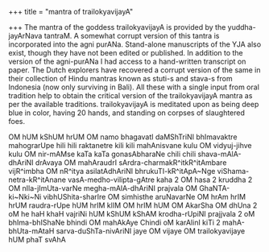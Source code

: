 +++
title = "mantra of trailokyavijayA"

+++
The mantra of the goddess trailokyavijayA is provided by the
yuddha-jayArNava tantraM. A somewhat corrupt version of this tantra is
incorporated into the agni purANa. Stand-alone manuscripts of the YJA
also exist, though they have not been edited or published. In addition
to the version of the agni-purANa I had access to a hand-written
transcript on paper. The Dutch explorers have recovered a corrupt
version of the same in their collection of Hindu mantras known as
stuti-s and stava-s from Indonesia (now only surviving in Bali). All
these with a single input from oral tradition help to obtain the
critical version of the trailokyavijayA mantra as per the available
traditions. trailokyavijayA is meditated upon as being deep blue in
color, having 20 hands, and standing on corpses of slaughtered foes.

OM hUM kShUM hrUM OM namo bhagavatI daMShTriNI bhImavaktre mahograrUpe
hili hili raktanetre kili kili mahAnisvane kulu OM vidyuj-jihve kulu OM
nir-mAMse kaTa kaTa gonasAbharaNe chili chili shava-mAlA-dhAriNI drAvaya
OM mahAraudrI sArdra-charmakR^itkR^itAmbare vijR^imbha OM nR^itya
asilatAdhAriNI bhrukuTI-kR^itApA\~Nge viShama-netra-kR^itAnane
vasA-medho-vilipta-gAtre kaha 2 OM hasa 2 kruddha 2 OM nIla-jImUta-varNe
megha-mAlA-dhAriNI prajvala OM GhaNTA-ki\~Nki\~Ni vibhUShita-sharIre OM
simhisthe aruNavarNe OM hrAm hrIM hrUM raudra-rUpe hUM hrIM klIM OM hrIM
hUM OM AkarSha OM dhUna 2 oM he haH khaH vajriNi hUM kShUM kShAM
krodha-rUpiNI prajjvala 2 oM bhIma-bhIShaNe bhindi OM mahAkAye Chindi oM
karAlinI kiTi 2 mahA-bhUta-mAtaH sarva-duShTa-nivAriNI jaye OM vijaye OM
trailokyavijaye hUM phaT svAhA
